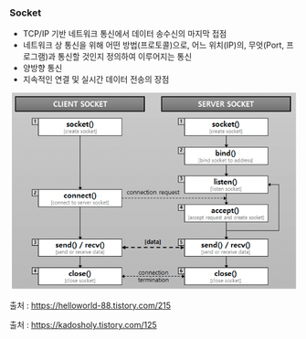 ### Socket

- TCP/IP 기반 네트워크 통신에서 데이터 송수신의 마지막 접점
- 네트워크 상 통신을 위해 어떤 방법(프로토콜)으로, 어느 위치(IP)의, 무엇(Port, 프로그램)과 통신할 것인지 정의하여 이루어지는 통신
- 양방향 통신
- 지속적인 연결 및 실시간 데이터 전송의 장점

![SocketCommunication](./img/SocketCommunication.png)

출처 : https://helloworld-88.tistory.com/215

출처 : https://kadosholy.tistory.com/125
